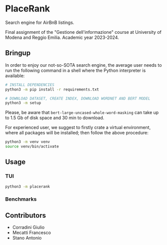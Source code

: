 # PlaceRank

Search engine for AirBnB listings.

Final assignment of the "Gestione dell'informazione" course at University of Modena and Reggio Emilia. Academic year 2023-2024.

## Bringup
In order to enjoy our not-so-SOTA search engine, the average user needs to run the following command in a shell where the Python interpreter is available:
```bash
# INSTALL DEPENDENCIES
python3 -m pip install -r requirements.txt

# DOWNLOAD DATASET, CREATE INDEX, DOWNLOAD WORDNET AND BERT MODEL
python3 -m setup
```

Please, be aware that `bert-large-uncased-whole-word-masking` can take up to 1.5 Gb of disk space and 30 min to download.

For experienced user, we suggest to firstly crate a virtual environment, where all packages will be installed; then follow the above procedure:
```bash
python3 -m venv venv
source venv/bin/activate
```

## Usage
### TUI
```bash
python3 -m placerank
```

### Benchmarks

## Contributors
 - Corradini Giulio
 - Mecatti Francesco
 - Stano Antonio